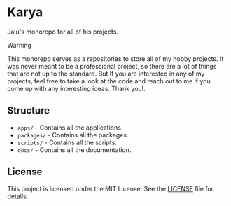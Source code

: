 # Karya

Jalu's monorepo for all of his projects.

> [!WARNING]
> This monorepo serves as a repositories to store all of my hobby projects.
> It was never meant to be a professional project, so there are a lot of things that are not up to the standard.
> But If you are interested in any of my projects, feel free to take a look at the code and reach out to me if you come up with any interesting ideas. Thank you!.

## Structure

- `apps/` - Contains all the applications.
- `packages/` - Contains all the packages.
- `scripts/` - Contains all the scripts.
- `docs/` - Contains all the documentation.

## License

This project is licensed under the MIT License. See the [LICENSE](LICENSE.md) file for details.
